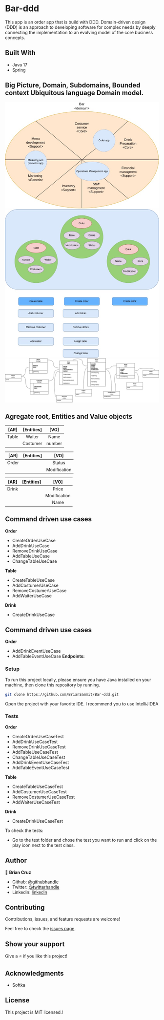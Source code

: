 # Bar-ddd

This app is an order app that is build with DDD. Domain-driven design (DDD) is an approach to developing software
for complex needs by deeply connecting the implementation to an evolving model of the core business concepts.

## Built With

- Java 17
- Spring


## Big Picture, Domain, Subdomains, Bounded context Ubiquitous language Domain model. 

![](assets/images/bar%20ddd-Page-1.jpg)
![](assets/images/bar%20ddd-Page-2.jpg)
![](assets/images/bar%20ddd-Page-3.jpg)

## Agregate root, Entities and Value objects

| [AR]  | [Entities]  |  [VO]  |
|:-----:|:-----------:|:------:|
| Table |   Waiter    |  Name  |
|       |  Costumer   | number |

| [AR]  | [Entities] |     [VO]     |
|:-----:|:----------:|:------------:|
| Order |            |    Status    |
|       |            | Modification |

| [AR]  | [Entities] |     [VO]     |
|:-----:|:----------:|:------------:|
| Drink |            |    Price     |
|       |            | Modification |
|       |            |     Name     |

## Command driven use cases

**Order**
- CreateOrderUseCase
- AddDrinkUseCase 
- RemoveDrinkUseCase
- AddTableUseCase
- ChangeTableUseCase

**Table**
- CreateTableUseCase
- AddCostumerUseCase
- RemoveCostumerUseCase
- AddWaiterUseCase

**Drink**
- CreateDrinkUseCase

## Command driven use cases

**Order**
- AddDrinkEventUseCase
- AddTableEventUseCase
**Endpoints:**

### Setup

To run this project locally, please ensure you have Java installed on your machine, then clone this 
repository by running.

```bash
git clone https://github.com/BrianSammit/Bar-ddd.git
```
Open the project with your favorite IDE. I recommend you to use IntelliJIDEA

### Tests

**Order**
- CreateOrderUseCaseTest
- AddDrinkUseCaseTest
- RemoveDrinkUseCaseTest
- AddTableUseCaseTest
- ChangeTableUseCaseTest
- AddDrinkEventUseCaseTest
- AddTableEventUseCaseTest

**Table**
- CreateTableUseCaseTest
- AddCostumerUseCaseTest
- RemoveCostumerUseCaseTest
- AddWaiterUseCaseTest

**Drink**
- CreateDrinkUseCaseTest

To check the tests:

- Go to the test folder and chose the test you want to run and click on the play icon next to the test class. 


## Author

👤 **Brian Cruz**

- Github: [@githubhandle](https://github.com/BrianSammit)
- Twitter: [@twitterhandle](https://twitter.com/cruzsammit)
- Linkedin: [linkedin](https://www.linkedin.com/in/brian-sammit-cruz-rodriguez-5877551a8/)

## Contributing

Contributions, issues, and feature requests are welcome!

Feel free to check the [issues page](https://github.com/BrianSammit/Bar-ddd/issues).

## Show your support

Give a ⭐️ if you like this project!

## Acknowledgments

- Softka

## License

This project is MIT licensed.!
